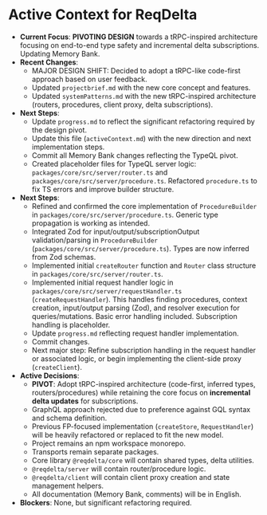 # Active Context for ReqDelta

*   **Current Focus**: **PIVOTING DESIGN** towards a tRPC-inspired architecture focusing on end-to-end type safety and incremental delta subscriptions. Updating Memory Bank.
*   **Recent Changes**:
    *   MAJOR DESIGN SHIFT: Decided to adopt a tRPC-like code-first approach based on user feedback.
    *   Updated `projectbrief.md` with the new core concept and features.
    *   Updated `systemPatterns.md` with the new tRPC-inspired architecture (routers, procedures, client proxy, delta subscriptions).
*   **Next Steps**:
    *   Update `progress.md` to reflect the significant refactoring required by the design pivot.
    *   Update this file (`activeContext.md`) with the new direction and next implementation steps.
    *   Commit all Memory Bank changes reflecting the TypeQL pivot.
    *   Created placeholder files for TypeQL server logic: `packages/core/src/server/router.ts` and `packages/core/src/server/procedure.ts`. Refactored `procedure.ts` to fix TS errors and improve builder structure.
*   **Next Steps**:
    *   Refined and confirmed the core implementation of `ProcedureBuilder` in `packages/core/src/server/procedure.ts`. Generic type propagation is working as intended.
    *   Integrated Zod for input/output/subscriptionOutput validation/parsing in `ProcedureBuilder` (`packages/core/src/server/procedure.ts`). Types are now inferred from Zod schemas.
    *   Implemented initial `createRouter` function and `Router` class structure in `packages/core/src/server/router.ts`.
    *   Implemented initial request handler logic in `packages/core/src/server/requestHandler.ts` (`createRequestHandler`). This handles finding procedures, context creation, input/output parsing (Zod), and resolver execution for queries/mutations. Basic error handling included. Subscription handling is placeholder.
    *   Update `progress.md` reflecting request handler implementation.
    *   Commit changes.
    *   Next major step: Refine subscription handling in the request handler or associated logic, or begin implementing the client-side proxy (`createClient`).
*   **Active Decisions**:
    *   **PIVOT**: Adopt tRPC-inspired architecture (code-first, inferred types, routers/procedures) while retaining the core focus on **incremental delta updates** for subscriptions.
    *   GraphQL approach rejected due to preference against GQL syntax and schema definition.
    *   Previous FP-focused implementation (`createStore`, `RequestHandler`) will be heavily refactored or replaced to fit the new model.
    *   Project remains an npm workspace monorepo.
    *   Transports remain separate packages.
    *   Core library `@reqdelta/core` will contain shared types, delta utilities.
    *   `@reqdelta/server` will contain router/procedure logic.
    *   `@reqdelta/client` will contain client proxy creation and state management helpers.
    *   All documentation (Memory Bank, comments) will be in English.
*   **Blockers**: None, but significant refactoring required.
